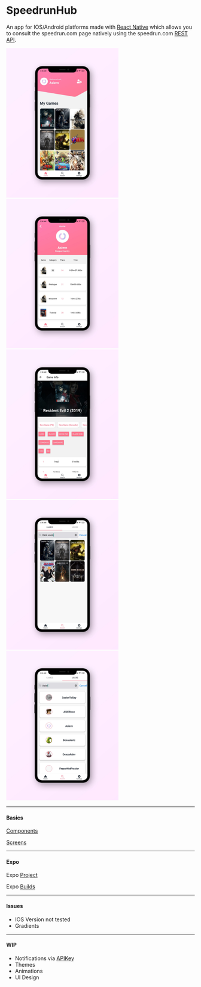 # SpeedrunHub

An app for IOS/Android platforms made with [React Native](https://reactnative.dev/) which allows you to consult the speedrun.com page natively using the speedrun.com [REST API](https://github.com/speedruncomorg/api).

<img src="https://github.com/Asiern/SpeedrunHub/blob/master/Readme/assets/Home.jpg" width="300" height="400"/>
<img src="https://github.com/Asiern/SpeedrunHub/blob/master/Readme/assets/Profile.jpg" width="300" height="400"/>
<img src="https://github.com/Asiern/SpeedrunHub/blob/master/Readme/assets/RE2.jpg" width="300" height="400"/>
<img src="https://github.com/Asiern/SpeedrunHub/blob/master/Readme/assets/GameSearch.jpg" width="300" height="400"/>
<img src="https://github.com/Asiern/SpeedrunHub/blob/master/Readme/assets/ProfileSearch.jpg" width="300" height="400"/>

---

#### Basics

[Components](https://github.com/Asiern/Speerun.comApp/blob/master/Readme/Components.md)

[Screens](https://github.com/Asiern/Speerun.comApp/blob/master/Readme/Screens.md)

---

#### Expo

Expo [Project](https://expo.io/dashboard/asiern/speedruncomapp)

Expo [Builds](https://expo.io/dashboard/asiern/speedruncomapp/builds)

---

#### Issues

- IOS Version not tested
- Gradients

---

#### WIP

- Notifications via [APIKey](https://github.com/speedruncomorg/api/blob/master/authentication.md)
- Themes
- Animations
- UI Design

